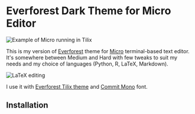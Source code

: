 # Everforest Dark Theme for Micro Editor

![Example of Micro running in Tilix](https://github.com/atomashevic/everforest-micro/assets/39856297/b22ff56f-a6e8-4a0b-8aca-62d8a276503a)

This is my version of [Everforest](https://github.com/sainnhe/everforest) theme for [Micro](https://github.com/zyedidia/micro) terminal-based text editor. It's somewhere between Medium and Hard with few tweaks to suit my needs and my choice of languages (Python, R, LaTeX, Markdown).

![LaTeX editing](https://github.com/atomashevic/everforest-micro/assets/39856297/91b389c5-35dc-47d5-9c29-08a7d3b13a1f)

I use it with [Everforest Tilix theme](https://github.com/spacefall/everforest-tilix) and [Commit Mono](https://github.com/eigilnikolajsen/commit-mono) font.

## Installation


